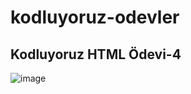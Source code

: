 # kodluyoruz-odevler
## Kodluyoruz HTML Ödevi-4
![image](https://raw.githubusercontent.com/eminoruc/kodluyoruzilkrepo/master/Html-odevler/kodluyoruz-odev-4/screenshot.jpg)